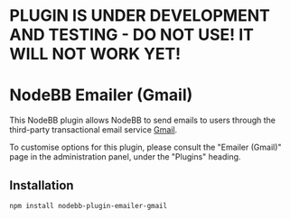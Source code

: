 
# PLUGIN IS UNDER DEVELOPMENT AND TESTING - DO NOT USE! IT WILL NOT WORK YET!
# NodeBB Emailer (Gmail)

This NodeBB plugin allows NodeBB to send emails to users through the third-party transactional email service [Gmail](http://gmail.com).

To customise options for this plugin, please consult the "Emailer (Gmail)" page in the administration panel, under the "Plugins" heading.

## Installation

    npm install nodebb-plugin-emailer-gmail
